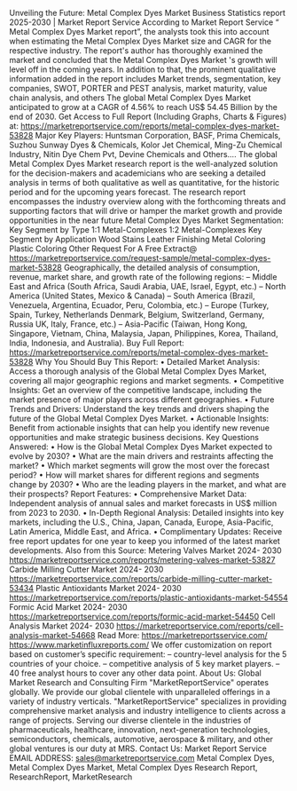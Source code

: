 Unveiling the Future: Metal Complex Dyes Market Business Statistics report 2025-2030 | Market Report Service
According to Market Report Service “ Metal Complex Dyes Market report”, the analysts took this into account when estimating the Metal Complex Dyes Market size and CAGR for the respective industry. The report's author has thoroughly examined the market and concluded that the Metal Complex Dyes Market 's growth will level off in the coming years. In addition to that, the prominent qualitative information added in the report includes Market trends, segmentation, key companies, SWOT, PORTER and PEST analysis, market maturity, value chain analysis, and others
The global Metal Complex Dyes Market anticipated to grow at a CAGR of 4.56% to reach US$ 54.45 Billion by the end of 2030.
Get Access to Full Report (Including Graphs, Charts & Figures) at:
https://marketreportservice.com/reports/metal-complex-dyes-market-53828
Major Key Players: Huntsman Corporation, BASF, Prima Chemicals, Suzhou Sunway Dyes & Chemicals, Kolor Jet Chemical, Ming-Zu Chemical Industry, Nitin Dye Chem Pvt, Devine Chemicals and Others….
The global Metal Complex Dyes Market research report is the well-analyzed solution for the decision-makers and academicians who are seeking a detailed analysis in terms of both qualitative as well as quantitative, for the historic period and for the upcoming years forecast. The research report encompasses the industry overview along with the forthcoming threats and supporting factors that will drive or hamper the market growth and provide opportunities in the near future
Metal Complex Dyes Market Segmentation:
Key Segment by Type
1:1 Metal-Complexes
1:2 Metal-Complexes
Key Segment by Application
Wood Stains
Leather Finishing
Metal Coloring
Plastic Coloring
Other
Request For A Free Extract@
https://marketreportservice.com/request-sample/metal-complex-dyes-market-53828
Geographically, the detailed analysis of consumption, revenue, market share, and growth rate of the following regions:
– Middle East and Africa (South Africa, Saudi Arabia, UAE, Israel, Egypt, etc.)
– North America (United States, Mexico & Canada)
– South America (Brazil, Venezuela, Argentina, Ecuador, Peru, Colombia, etc.)
– Europe (Turkey, Spain, Turkey, Netherlands Denmark, Belgium, Switzerland, Germany, Russia UK, Italy, France, etc.)
– Asia-Pacific (Taiwan, Hong Kong, Singapore, Vietnam, China, Malaysia, Japan, Philippines, Korea, Thailand, India, Indonesia, and Australia).
Buy Full Report:
https://marketreportservice.com/reports/metal-complex-dyes-market-53828
Why You Should Buy This Report:
•	Detailed Market Analysis: Access a thorough analysis of the Global Metal Complex Dyes Market, covering all major geographic regions and market segments.
•	Competitive Insights: Get an overview of the competitive landscape, including the market presence of major players across different geographies.
•	Future Trends and Drivers: Understand the key trends and drivers shaping the future of the Global Metal Complex Dyes Market.
•	Actionable Insights: Benefit from actionable insights that can help you identify new revenue opportunities and make strategic business decisions.
Key Questions Answered:
•	How is the Global Metal Complex Dyes Market expected to evolve by 2030?
•	What are the main drivers and restraints affecting the market?
•	Which market segments will grow the most over the forecast period?
•	How will market shares for different regions and segments change by 2030?
•	Who are the leading players in the market, and what are their prospects?
Report Features:
•	Comprehensive Market Data: Independent analysis of annual sales and market forecasts in US$ million from 2023 to 2030.
•	In-Depth Regional Analysis: Detailed insights into key markets, including the U.S., China, Japan, Canada, Europe, Asia-Pacific, Latin America, Middle East, and Africa.
•	Complimentary Updates: Receive free report updates for one year to keep you informed of the latest market developments.
Also from this Source:
Metering Valves Market 2024- 2030
https://marketreportservice.com/reports/metering-valves-market-53827
Carbide Milling Cutter Market 2024- 2030
https://marketreportservice.com/reports/carbide-milling-cutter-market-53434
Plastic Antioxidants Market 2024- 2030
https://marketreportservice.com/reports/plastic-antioxidants-market-54554
Formic Acid Market 2024- 2030
https://marketreportservice.com/reports/formic-acid-market-54450
Cell Analysis Market 2024- 2030
https://marketreportservice.com/reports/cell-analysis-market-54668
Read More:
https://marketreportsservice.com/
https://www.marketinfluxreports.com/
We offer customization on report based on customer’s specific requirement:
– country-level analysis for the 5 countries of your choice.
– competitive analysis of 5 key market players.
– 40 free analyst hours to cover any other data point.
About Us:
Global Market Research and Consulting Firm "MarketReportService" operates globally. We provide our global clientele with unparalleled offerings in a variety of industry verticals. "MarketReportService" specializes in providing comprehensive market analysis and industry intelligence to clients across a range of projects. Serving our diverse clientele in the industries of pharmaceuticals, healthcare, innovation, next-generation technologies, semiconductors, chemicals, automotive, aerospace & military, and other global ventures is our duty at MRS.
Contact Us:
Market Report Service
EMAIL ADDRESS: sales@marketreportservice.com
Metal Complex Dyes, Metal Complex Dyes Market, Metal Complex Dyes Research Report, ResearchReport, MarketResearch
